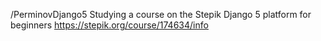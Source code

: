 /PerminovDjango5
Studying a course on the Stepik Django 5 platform for beginners
https://stepik.org/course/174634/info